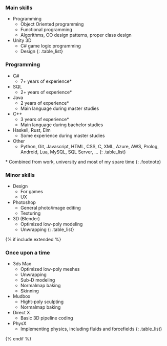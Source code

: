 <div class="nobreak" markdown="1">

### Main skills

* Programming
  * Object Oriented programming
  * Functional programming
  * Algorithms, OO design patterns, proper class design
* Unity 3D
  * C# game logic programming
  * Design
{: .table_list}

</div>

<div class="nobreak" markdown="1">

### Programming

* C#
  * 7+ years of experience*
* SQL
  * 2+ years of experience*
* Java
  * 2 years of experience*
  * Main language during master studies
* C++
  * 3 years of experience*
  * Main language during bachelor studies
* Haskell, Rust, Elm
  * Some experience during master studies
* Other
  * Python, Git, Javascript, HTML, CSS, C, XML, Azure, AWS, Prolog, Android, Lua, MySQL, SQL Server, ...
{: .table_list}

\* Combined from work, university and most of my spare time
{: .footnote}

</div>

<div class="nobreak" markdown="1">

### Minor skills

* Design
  * For games
  * UX
* Photoshop
  * General photo/image editing
  * Texturing
* 3D (Blender)
  * Optimized low-poly modeling
  * Unwrapping
{: .table_list}

</div>

{% if include.extended %}
<div class="nobreak" markdown="1">

### Once upon a time

* 3ds Max
  * Optimized low-poly meshes
  * Unwrapping
  * Sub-D modeling
  * Normalmap baking
  * Skinning
* Mudbox
  * Hight-poly sculpting
  * Normalmap baking
* Direct X
  * Basic 3D pipeline coding
* PhysX
  * Implementing physics, including fluids and forcefields
{: .table_list}

</div>
{% endif %}
